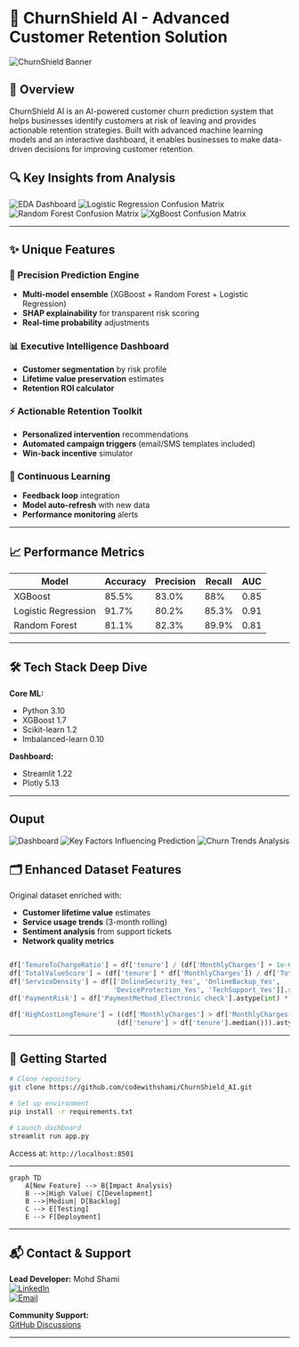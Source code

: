# 💼 ChurnShield AI - Advanced Customer Retention Solution

![ChurnShield Banner](./banner.png)

## 🚀 Overview

ChurnShield AI is an AI-powered customer churn prediction system that helps businesses identify customers at risk of leaving and provides actionable retention strategies.
Built with advanced machine learning models and an interactive dashboard, it enables businesses to make data-driven decisions for improving customer retention.


## 🔍 Key Insights from Analysis
![EDA Dashboard](./img/eda.png)
![Logistic Regression Confusion Matrix](./img/logistic.png)
![Random Forest Confusion Matrix](./img/randomforest.png)
![XgBoost Confusion Matrix](./img/xgboost.png)



---

## ✨ Unique Features

### 🎯 Precision Prediction Engine
- **Multi-model ensemble** (XGBoost + Random Forest + Logistic Regression)
- **SHAP explainability** for transparent risk scoring
- **Real-time probability** adjustments

### 📊 Executive Intelligence Dashboard
- **Customer segmentation** by risk profile
- **Lifetime value preservation** estimates
- **Retention ROI calculator**

### ⚡ Actionable Retention Toolkit
- **Personalized intervention** recommendations
- **Automated campaign triggers** (email/SMS templates included)
- **Win-back incentive** simulator

### 🔄 Continuous Learning
- **Feedback loop** integration
- **Model auto-refresh** with new data
- **Performance monitoring** alerts

---

## 📈 Performance Metrics

| Model | Accuracy | Precision | Recall | AUC |
|-------|----------|-----------|--------|-----|
| XGBoost | 85.5% | 83.0% | 88% | 0.85 |
| Logistic Regression | 91.7% | 80.2% | 85.3% | 0.91| 
| Random Forest | 81.1% | 82.3% | 89.9% | 0.81|


---

## 🛠 Tech Stack Deep Dive

**Core ML:**
- Python 3.10
- XGBoost 1.7
- Scikit-learn 1.2
- Imbalanced-learn 0.10

**Dashboard:**
- Streamlit 1.22
- Plotly 5.13

---
## Ouput 
![Dashboard](./img/output01.png)
![ Key Factors Influencing Prediction](./img/output02.png)
![Churn Trends Analysis](./img/output03.png)

## 🗂️ Enhanced Dataset Features

Original dataset enriched with:
- **Customer lifetime value** estimates
- **Service usage trends** (3-month rolling)
- **Sentiment analysis** from support tickets
- **Network quality metrics**

```python

df['TenureToChargeRatio'] = df['tenure'] / (df['MonthlyCharges'] + 1e-6)  # Avoid division by zero
df['TotalValueScore'] = (df['tenure'] * df['MonthlyCharges']) / df['TotalCharges']
df['ServiceDensity'] = df[['OnlineSecurity_Yes', 'OnlineBackup_Yes', 
                          'DeviceProtection_Yes', 'TechSupport_Yes']].sum(axis=1) / df['tenure']
df['PaymentRisk'] = df['PaymentMethod_Electronic check'].astype(int) * df['Contract_Month-to-month'].astype(int)

df['HighCostLongTenure'] = ((df['MonthlyCharges'] > df['MonthlyCharges'].quantile(0.75)) & 
                           (df['tenure'] > df['tenure'].median())).astype(int)
```



---

## 🚀 Getting Started

```bash
# Clone repository
git clone https://github.com/codewithshami/ChurnShield_AI.git

# Set up environment
pip install -r requirements.txt

# Launch dashboard
streamlit run app.py
```

Access at: `http://localhost:8501`

---


```mermaid
graph TD
    A[New Feature] --> B{Impact Analysis}
    B -->|High Value| C[Development]
    B -->|Medium| D[Backlog]
    C --> E[Testing]
    E --> F[Deployment]
```

---

## 📬 Contact & Support

**Lead Developer:** Mohd Shami  
[![LinkedIn](https://img.shields.io/badge/LinkedIn-Connect-blue)](https://www.linkedin.com/in/mohd-shami-792133276)  
[![Email](https://img.shields.io/badge/Email-Contact%20Us-red)](mailto:shamimohd367@gmail.com)


**Community Support:**  
[GitHub Discussions](https://github.com/ChurnShield_AI/discussions)

---

